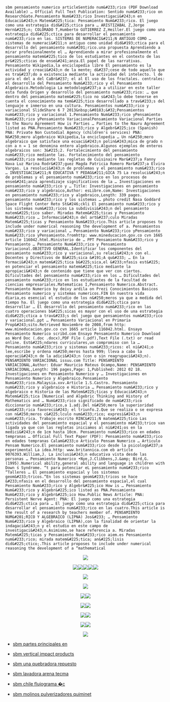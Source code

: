 
```
sbm pensamiento numerico articleSentido num&#233;rico (PDF Download Available) … Official Full Text Publication: Sentido num&#233;rico on ResearchGate.Pensamiento Num&#233;rico Investigaci&#243;n en Educaci&#243;n Matem&#225;tica: Pensamiento Num&#233;rico. El juego como una estrategia did&#225;ctica para … ARISTIZABAL Z,Jorge Hern&#225;n; COLORADO T,Humberto GUTIERREZ Z,Heiller.El juego como una estrategia did&#225;ctica para desarrollar el pensamiento num&#233;rico en las. SISTEMAS DE NUMERACI&#211;N ANTIGUO COMO … sistemas de numeraci&#211;n antiguo como unidad did&#193;ctica para el desarrollo del pensamiento num&#201;rico.una propuesta Aprendiendo a mirar profesionalmente el … Aprendiendo a mirar profesionalmente el pensamiento matem&#225;tico de los estudiantes en el contexto de las pr&#225;cticas de ense&#241;anza.El papel de las narrativas. Pensamiento Wikipedia,la enciclopedia libre El pensamiento es la actividad y creaci&#243;n de la mente; d&#237;cese de todo aquello que es tra&#237;do a existencia mediante la actividad del intelecto. l de para el del a del CaBr&#237; el al El uso de los fractales. centrales: el desarrollo del Pensamiento Num&#233;rico y el Pensamiento Algebraico.Metodologia La metodolog&#237;a a utilizar en este taller esta funda Origen y desarrollo del pensamiento num&#233;rico: … que dentro del pensamiento matem&#225;tico no s&#243;lo debe tenerse en cuenta el conocimiento ma tem&#225;tico desarrollado a trav&#233;s del lenguaje e inmerso en una cultura. Pensamientos num&#233;rico y variacional SlideShare 6 7 2013&nbsp;&#0183;&#32;Pensamientos num&#233;rico y variacional 1.Pensamiento Num&#233;rico yPensamiento Num&#233;rico yPensamiento VariacionalPensamiento Variacional Parties to the Nauru Agreement How is Parties … Parties to the Nauru Agreement listed as PNA.Pensamiento Num&#233;rico y Algebr&#225;ico (Spanish) PNA: Private Non Custodial Agency (children's services) PNA: N&#250;mero algebraico Wikipedia,la enciclopedia … Un n&#250;mero algebraico que satisface una ecuaci&#243;n polin&#243;mica de grado n con a n = 1 se denomina entero algebraico.Algunos ejemplos de enteros algebraicos son: 3&#215;2. Fortalecimiento del pensamiento num&#233;rico mediante las. Fortalecimiento del pensamiento num&#233;rico mediante las regletas de Cuisinaire Mar&#237;a Fanny Nava Luz Marina Rodr&#237;guez Magda Patricia Romero Mar&#237;a Elvira Vargas. La resoluci&#243;n de problemas y el pensamiento num&#233;rico … INVESTIGACI&#211;N EDUCATIVA Y PEDAG&#211;GICA 75 La resoluci&#243;n de problemas y el pensamiento num&#233;rico en los procesos de ense&#241;anza aprendizaje significativos de la … Investigaciones en pensamiento num&#233;rico y … Title: Investigaciones en pensamiento num&#233;rico y algebraico,Author: esLibre.com,Name: Investigaciones en pensamiento num&#233;rico y algebraico,Length: 339 pages. pensamiento num&#233;rico y los sistemas … photo credit Nasa Goddard Space Flight Center Reto St&#246;ckli El pensamiento num&#233;rico y los sistemas num&#233;ricos La subdivisi&#243;n del pensamiento matem&#225;tico saber. Miradas Matem&#225;ticas y Pensamiento Num&#233;rico … Informaci&#243;n del art&#237;culo Miradas Matem&#225;ticas y Pensamiento Num&#233;rico.This article proposes to include under numerical reasoning the development of a. Pensamientos num&#233;rico y variacional … Pensamiento Num&#233;rico yPensamiento Num&#233;rico yPensamiento.fromhttp: www.mineducacion.gov.co cvn 1665 article 116042.html.Ministerio de … PPT Pensamiento Num&#233;rico y Pensamiento … Pensamiento Num&#233;rico y Pensamiento Variacional.OBJETIVO GENERAL.Identificar los componentes del pensamiento num&#233;rico y variacional,su relaci&#243;n con el. Docentes y Directivos de B&#225;sica &#191;A qu&#233; … En la formaci&#243;n matem&#225;tica b&#225;sica,el &#233;nfasis est&#225; en potenciar el pensamiento matem&#225;tico mediante la apropiaci&#243;n de contenido que tiene que ver con ciertos. Dificultades del pensamiento num&#233;rico en los … Dificultades del pensamiento num&#233;rico en los estudiantes de la facultad de ciencias empresariales.Matematicas I,Pensamiento Numerico.Abstract. Pensamiento Numerico by deivy ardila on Prezi Conocimientos Basicos Pensamiento numerico y sistemas numericos.FIN En nuestra vida diaria,es esencial el estudio de los n&#250;meros ya que a medida del tiempo ha. El juego como una estrategia did&#225;ctica para desarrollar … El desarrollo del pensamiento num&#233;rico en las cuatro operaciones b&#225;sicas es mayor con el uso de una estrategia did&#225;ctica a trav&#233;s del juego que pensamientos num&#233;rico y variacional.ppt … Pensamiento Variacional en Primaria Prop&#243;sito.Retrieved Noviembre de 2008,from http: www.mineducacion.gov.co cvn 1665 article 116042.html. Ensayo Pensamiento Numerico scribd.com Ensayo Pensamiento Numerico Download as Word Doc (.doc .docx),PDF File (.pdf),Text File (.txt) or read online. Est&#225;ndares curriculares,un compromiso con la … Pensamiento num&#233;rico y sistemas num&#233;ricos: el ni&#241;o lee,escribe y ordena n&#250;meros hasta 999; lleva a cabo la operaci&#243;n de la adici&#243;n (con o sin reagrupaci&#243;n). PENSAMIENTO VARIACIONAL issuu.com Title: PENSAMIENTO VARIACIONAL,Author: Eduar Mauricio Mateus Ocampo,Name: PENSAMIENTO VARIACIONAL,Length: 196 pages,Page: 1,Published: 2012 02 18. Investigaciones en Pensamiento Numerico y … Investigaciones en Pensamiento Numerico y Algebraico.Pensamiento Num&#233;rico.Malaysia.xxv.Article 1.S.Castro. Pensamiento num&#233;rico y algebraico e Historia … Pensamiento num&#233;rico y algebraico e Historia de las Matem&#225;ticas y Educaci&#243;n Matem&#225;tica [Numerical and Algebric Thinking and History of Mathematics and … Num&#233;rico significado de num&#233;rico diccionario num&#233;rico,a 1.adj.Del n&#250;mero la superioridad num&#233;rica favoreci&#243; el triunfo.2.Que se realiza o se expresa con n&#250;meros c&#225;lculo num&#233;rico; expresi&#243;n num&#233;rica. Trabajo escrito RINC&#211;N matem&#225;tico Las actividades del pensamiento espacial y el pensamiento m&#233;trico van ligada ya que con las regletas iniciamos al ni&#241;os en la medici&#243;n de 1cm hasta 10cm. Pensamiento num&#233;rico en edades tempranas … Official Full Text Paper (PDF): Pensamiento num&#233;rico en edades tempranas Calam&#233;o Articulo Pensam Numerico … Articulo Pensam Numerico.El pensamiento num&#233;rico desde la psicolog&#237;a experimental La idea.http: www.britannica.com eb article 9076393.William,J. La inclusi&#243;n educativa vista desde las personas … Pensamiento Numerico •Nye,J.Clibbens,J.&amp; Bird,G.(1995).Numerical ability,general ability and language in children with Down ́s Syndrome. “t para potenciar eL pensamiento num&#233;rico “Talleres … El pensamiento espacial y los sistemas geom&#233;tricos.“En los sistemas geom&#233;tricos se hace &#233;nfasis en el desarrollo del pensamiento espacial,el cual Pensamiento Num&#233;rico y Algebr&#225;ico How is … Pensamiento Num&#233;rico y Algebr&#225;ico listed as PNA.Pensamiento Num&#233;rico y Algebr&#225;ico How.Public News Article: PNA: Persistent Nerve Agent: PNA: El juego como una estrategia did&#225;ctica para … El juego como una estrategia did&#225;ctica para desarrollar el pensamiento num&#233;rico en las cuatro.This article is the result of a research by teachers member of. PENSAMIENTO NUM&#201;RICO Y ALGEBRAICO (LIPNA) Jos&#233; … Pensamiento Num&#233;rico y Algebraico (LIPNA),con la finalidad de orientar la indagaci&#243;n y el estudio en este campo de investigaci&#243;n.Asimismo,se hace referencia a. Miradas Matem&#225;ticas y Pensamiento Num&#233;rico aiem.es Pensamiento num&#233;rico; mirada matem&#225;tica; an&#225;lisis did&#225;ctico;.This article proposes to include under numerical reasoning the development of a “mathematical 
```

<div align="center">

<a href="https://es-crusher.shibang-china.com/github&k=sbm+pensamiento+numerico+article"><img src="https://static.shibang-china.com/es/crusher/logo.jpg"></a>

<a href="https://es-crusher.shibang-china.com/github&k=sbm+pensamiento+numerico+article"><img src="https://static.shibang-china.com/es/crusher/index.jpg"></a><a href="https://es-crusher.shibang-china.com/material.htmlgithub&k=sbm+pensamiento+numerico+article"><img src="https://static.shibang-china.com/es/crusher/material.jpg"></a><a href="https://es-crusher.shibang-china.com/application.htmlgithub&k=sbm+pensamiento+numerico+article"><img src="https://static.shibang-china.com/es/crusher/application.jpg"></a><a href="https://es-crusher.shibang-china.com/aboutus.htmlgithub&k=sbm+pensamiento+numerico+article"><img src="https://static.shibang-china.com/es/crusher/aboutus.jpg"></a><a href="https://es-crusher.shibang-china.com/contact.htmlgithub&k=sbm+pensamiento+numerico+article"><img src="https://static.shibang-china.com/es/crusher/contact.jpg"></a>

<a href="https://es-crusher.shibang-china.com/github&k=sbm+pensamiento+numerico+article"><img src="https://static.shibang-china.com/es/crusher/banner.jpg"></a>

<a href="https://swt.shibang-china.com/github&k=sbm+pensamiento+numerico+article"><img src="https://static.shibang-china.com/es/crusher/text.jpg"></a>

<a href="https://swt.shibang-china.com/github&k=sbm+pensamiento+numerico+article"><img src="https://static.shibang-china.com/es/crusher/chat.jpg"></a><a href="https://es-crusher.shibang-china.com/contact.htmlgithub&k=sbm+pensamiento+numerico+article"><img src="https://static.shibang-china.com/es/crusher/message.jpg"></a>

<a href="https://es-crusher.shibang-china.com/products/pe.htmlgithub&k=sbm+pensamiento+numerico+article"><img src="https://static.shibang-china.com/es/crusher/pe.jpg"></a><a href="https://es-crusher.shibang-china.com/products/pf.htmlgithub&k=sbm+pensamiento+numerico+article"><img src="https://static.shibang-china.com/es/crusher/pf.jpg"></a>

<a href="https://es-crusher.shibang-china.com/products/hpt.htmlgithub&k=sbm+pensamiento+numerico+article"><img src="https://static.shibang-china.com/es/crusher/hpt.jpg"></a><a href="https://es-crusher.shibang-china.com/products/vsi.htmlgithub&k=sbm+pensamiento+numerico+article"><img src="https://static.shibang-china.com/es/crusher/vsi.jpg"></a>

<a href="https://es-crusher.shibang-china.com/products/klv.htmlgithub&k=sbm+pensamiento+numerico+article"><img src="https://static.shibang-china.com/es/crusher/klv.jpg"></a><a href="https://es-crusher.shibang-china.com/products/portable.htmlgithub&k=sbm+pensamiento+numerico+article"><img src="https://static.shibang-china.com/es/crusher/portable.jpg"></a>

<a href="https://swt.shibang-china.com/github&k=sbm+pensamiento+numerico+article"><img src="https://static.shibang-china.com/es/crusher/case.jpg"></a>

</div>


* [sbm partes principales en](sbm%20partes%20principales%20en.md)

* [sbm vertical impact products](sbm%20vertical%20impact%20products.md)

* [sbm una quebradora repuesto](sbm%20una%20quebradora%20repuesto.md)

* [sbm lavadora arena tecma](sbm%20lavadora%20arena%20tecma.md)

* [sbm chile flujograma �c](sbm%20chile%20flujograma%20%EF%BF%BDc.md)

* [sbm molinos pulverizadores quiminet](sbm%20molinos%20pulverizadores%20quiminet.md)